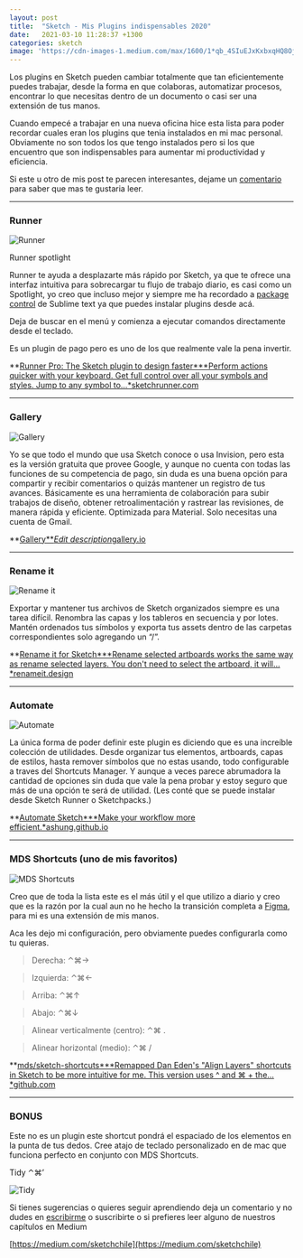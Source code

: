 ```yaml
---
layout: post
title:  "Sketch - Mis Plugins indispensables 2020"
date:   2021-03-10 11:28:37 +1300
categories: sketch
image: 'https://cdn-images-1.medium.com/max/1600/1*qb_4SIuEJxKxbxqHQ8Oj0g.gif'
---
```


Los plugins en Sketch pueden cambiar totalmente que tan eficientemente puedes trabajar, desde la forma en que colaboras, automatizar procesos, encontrar lo que necesitas dentro de un documento o casi ser una extensión de tus manos.

Cuando empecé a trabajar en una nueva oficina hice esta lista para poder recordar cuales eran los plugins que tenia instalados en mi mac personal. Obviamente no son todos los que tengo instalados pero si los que encuentro que son indispensables para aumentar mi productividad y eficiencia.

Si este u otro de mis post te parecen interesantes, dejame un [comentario](https://www.notion.so/smilesharks/Hola-Hi-959fbbe8a8b749f1a0d484164ac2ff43) para saber que mas te gustaria leer.

---

### Runner

![Runner](https://cdn-images-1.medium.com/max/1600/1*qb_4SIuEJxKxbxqHQ8Oj0g.gif)

Runner spotlight

Runner te ayuda a desplazarte más rápido por Sketch, ya que te ofrece una interfaz intuitiva para sobrecargar tu flujo de trabajo diario, es casi como un Spotlight, yo creo que incluso mejor y siempre me ha recordado a [package control](https://packagecontrol.io/) de Sublime text ya que puedes instalar plugins desde acá.

Deja de buscar en el menú y comienza a ejecutar comandos directamente desde el teclado.

Es un plugin de pago pero es uno de los que realmente vale la pena invertir.

**[Runner Pro: The Sketch plugin to design faster***Perform actions quicker with your keyboard. Get full control over all your symbols and styles. Jump to any symbol to…*sketchrunner.com](https://sketchrunner.com/)

---

### Gallery

![Gallery](https://cdn-images-1.medium.com/max/1600/1*bmn5NrEEDRNN89qCii3kgQ.gif)

Yo se que todo el mundo que usa Sketch conoce o usa Invision, pero esta es la versión gratuita que provee Google, y aunque no cuenta con todas las funciones de su competencia de pago, sin duda es una buena opción para compartir y recibir comentarios o quizás mantener un registro de tus avances. Básicamente es una herramienta de colaboración para subir trabajos de diseño, obtener retroalimentación y rastrear las revisiones, de manera rápida y eficiente. Optimizada para Material. Solo necesitas una cuenta de Gmail.

**[Gallery***Edit description*gallery.io](https://gallery.io/)

---

### Rename it

![Rename it](https://cdn-images-1.medium.com/max/1600/1*YzvcWAyp4kzEnmRy6FEYKA.gif)

Exportar y mantener tus archivos de Sketch organizados siempre es una tarea difícil. Renombra las capas y los tableros en secuencia y por lotes. Mantén ordenados tus símbolos y exporta tus assets dentro de las carpetas correspondientes solo agregando un “/”.

**[Rename it for Sketch***Rename selected artboards works the same way as rename selected layers. You don't need to select the artboard, it will…*renameit.design](https://renameit.design/sketch/)

---

### Automate

![Automate](https://cdn-images-1.medium.com/max/1600/1*wBEuHANuyaRBM-GyaM0eDg.png)

La única forma de poder definir este plugin es diciendo que es una increíble colección de utilidades. Desde organizar tus elementos, artboards, capas de estilos, hasta remover símbolos que no estas usando, todo configurable a traves del Shortcuts Manager. Y aunque a veces parece abrumadora la cantidad de opciones sin duda que vale la pena probar y estoy seguro que más de una opción te será de utilidad. (Les conté que se puede instalar desde Sketch Runner o Sketchpacks.)

**[Automate Sketch***Make your workflow more efficient.*ashung.github.io](https://ashung.github.io/Automate-Sketch/)

---

### MDS Shortcuts (uno de mis favoritos)

![MDS Shortcuts](https://cdn-images-1.medium.com/max/1600/1*WF48s7xYQA8cjsMsNHT_vg.gif)

Creo que de toda la lista este es el más útil y el que utilizo a diario y creo que es la razón por la cual aun no he hecho la transición completa a [Figma](https://www.figma.com/), para mi es una extensión de mis manos.

Aca les dejo mi configuración, pero obviamente puedes configurarla como tu quieras.

> Derecha: ⌃⌘→

> Izquierda: ⌃⌘←

> Arriba: ⌃⌘↑

> Abajo: ⌃⌘↓

> Alinear verticalmente (centro): ⌃⌘ .

> Alinear horizontal (medio): ⌃⌘ /

**[mds/sketch-shortcuts***Remapped Dan Eden's "Align Layers" shortcuts in Sketch to be more intuitive for me. This version uses ^ and ⌘ + the…*github.com](https://github.com/mds/sketch-shortcuts)

---

### BONUS

Este no es un plugin este shortcut pondrá el espaciado de los elementos en la punta de tus dedos. Cree atajo de teclado personalizado en de mac que funciona perfecto en conjunto con MDS Shortcuts.

Tidy ⌃⌘’

![Tidy](https://cdn-images-1.medium.com/max/1600/1*ODi90Z2ydE1q-r_M8YdS-Q.png)

Si tienes sugerencias o quieres seguir aprendiendo deja un comentario y no dudes en [escribirme](https://www.notion.so/smilesharks/Hola-Hi-959fbbe8a8b749f1a0d484164ac2ff43) o suscribirte o si prefieres leer alguno de nuestros capítulos en Medium

[https://medium.com/sketchchile](https://medium.com/sketchchile)